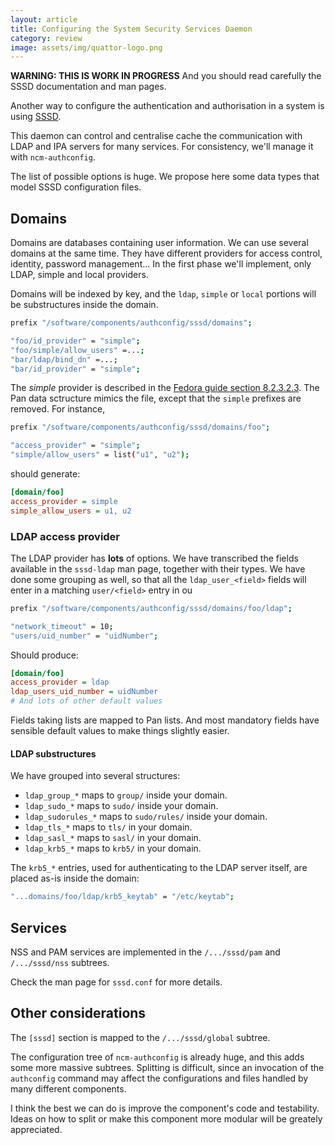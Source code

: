 ```yaml
---
layout: article
title: Configuring the System Security Services Daemon
category: review
image: assets/img/quattor-logo.png
---
```


**WARNING: THIS IS WORK IN PROGRESS**  And you should read carefully
the SSSD documentation and man pages.

Another way to configure the authentication and authorisation in a
system is using
[SSSD](https://docs.fedoraproject.org/en-US/Fedora/16/html/System_Administrators_Guide/chap-SSSD_User_Guide-Introduction.html).

This daemon can control and centralise cache the communication with
LDAP and IPA servers for many services.  For consistency, we'll manage
it with `ncm-authconfig`.

The list of possible options is huge.  We propose here some data types
that model SSSD configuration files.

## Domains

Domains are databases containing user information.  We can use several
domains at the same time.  They have different providers for access
control, identity, password management...  In the first phase we'll
implement, only LDAP, simple and local providers.

Domains will be indexed by key, and the `ldap`, `simple` or `local`
portions will be substructures inside the domain.

```bash
prefix "/software/components/authconfig/sssd/domains";

"foo/id_provider" = "simple";
"foo/simple/allow_users" =...;
"bar/ldap/bind_dn" =...;
"bar/id_provider" = "simple";
```

The _simple_ provider is described in the
[Fedora guide section 8.2.3.2.3](https://docs.fedoraproject.org/en-US/Fedora/16/html/System_Administrators_Guide/chap-SSSD_User_Guide-Setting_Up_SSSD.html).
The Pan data sctructure mimics the file, except that the `simple`
prefixes are removed.  For instance,

```bash
prefix "/software/components/authconfig/sssd/domains/foo";

"access_provider" = "simple";
"simple/allow_users" = list("u1", "u2");
```

should generate:

```ini
[domain/foo]
access_provider = simple
simple_allow_users = u1, u2
```

### LDAP access provider

The LDAP provider has **lots** of options.  We have transcribed the
fields available in the `sssd-ldap` man page, together with their
types.  We have done some grouping as well, so that all the
`ldap_user_<field>` fields will enter in a matching `user/<field>`
entry in ou

```bash
prefix "/software/components/authconfig/sssd/domains/foo/ldap";

"network_timeout" = 10;
"users/uid_number" = "uidNumber";
```

Should produce:

```ini
[domain/foo]
access_provider = ldap
ldap_users_uid_number = uidNumber
# And lots of other default values
```

Fields taking lists are mapped to Pan lists.  And most mandatory
fields have sensible default values to make things slightly easier.

#### LDAP substructures

We have grouped into several structures:

* `ldap_group_*` maps to `group/` inside your domain.
* `ldap_sudo_*` maps to `sudo/` inside your domain.
* `ldap_sudorules_*` maps to `sudo/rules/` inside your domain.
* `ldap_tls_*` maps to `tls/` in your domain.
* `ldap_sasl_*` maps to `sasl/` in your domain.
* `ldap_krb5_*` maps to `krb5/` in your domain.

The `krb5_*` entries, used for authenticating to the LDAP
server itself, are placed as-is inside the domain:

```bash
"...domains/foo/ldap/krb5_keytab" = "/etc/keytab";
```

## Services

NSS and PAM services are implemented in the `/.../sssd/pam` and
`/.../sssd/nss` subtrees.

Check the man page for `sssd.conf` for more details.


## Other considerations

The `[sssd]` section is mapped to the `/.../sssd/global` subtree.

The configuration tree of `ncm-authconfig` is already huge, and this
adds some more massive subtrees.  Splitting is difficult, since an
invocation of the `authconfig` command may affect the configurations
and files handled by many different components.

I think the best we can do is improve the component's code and
testability.  Ideas on how to split or make this component more
modular will be greately appreciated.
